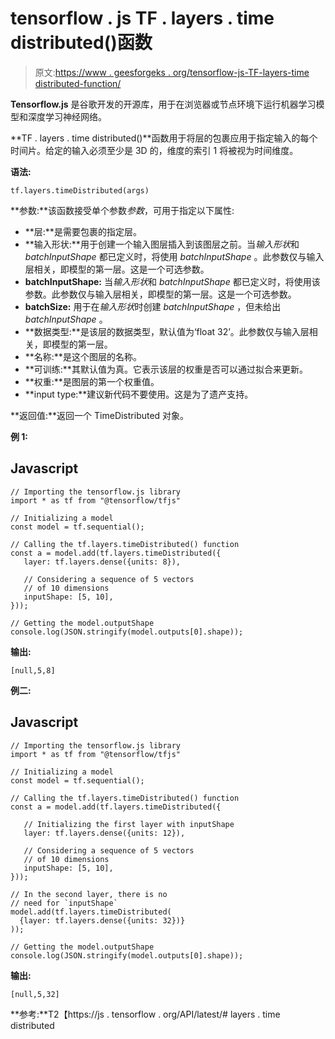# tensorflow . js TF . layers . time distributed()函数

> 原文:[https://www . geesforgeks . org/tensorflow-js-TF-layers-time distributed-function/](https://www.geeksforgeeks.org/tensorflow-js-tf-layers-timedistributed-function/)

**Tensorflow.js** 是谷歌开发的开源库，用于在浏览器或节点环境下运行机器学习模型和深度学习神经网络。

**TF . layers . time distributed()**函数用于将层的包裹应用于指定输入的每个时间片。给定的输入必须至少是 3D 的，维度的索引 1 将被视为时间维度。

**语法:**

```
tf.layers.timeDistributed(args)
```

**参数:**该函数接受单个参数*参数*，可用于指定以下属性:

*   **层:**是需要包裹的指定层。
*   **输入形状:**用于创建一个输入图层插入到该图层之前。当*输入形状*和 *batchInputShape* 都已定义时，将使用 *batchInputShape* 。此参数仅与输入层相关，即模型的第一层。这是一个可选参数。
*   **batchInputShape:** 当*输入形状*和 *batchInputShape* 都已定义时，将使用该参数。此参数仅与输入层相关，即模型的第一层。这是一个可选参数。
*   **batchSize:** 用于在*输入形状*时创建 *batchInputShape* ，但未给出 *batchInputShape* 。
*   **数据类型:**是该层的数据类型，默认值为‘float 32’。此参数仅与输入层相关，即模型的第一层。
*   **名称:**是这个图层的名称。
*   **可训练:**其默认值为真。它表示该层的权重是否可以通过拟合来更新。
*   **权重:**是图层的第一个权重值。
*   **input type:**建议新代码不要使用。这是为了遗产支持。

**返回值:**返回一个 TimeDistributed 对象。

**例 1:**

## Javascript

```
// Importing the tensorflow.js library
import * as tf from "@tensorflow/tfjs"

// Initializing a model
const model = tf.sequential();

// Calling the tf.layers.timeDistributed() function
const a = model.add(tf.layers.timeDistributed({
   layer: tf.layers.dense({units: 8}),

   // Considering a sequence of 5 vectors
   // of 10 dimensions
   inputShape: [5, 10],
}));

// Getting the model.outputShape
console.log(JSON.stringify(model.outputs[0].shape));
```

**输出:**

```
[null,5,8]
```

**例二:**

## Javascript

```
// Importing the tensorflow.js library
import * as tf from "@tensorflow/tfjs"

// Initializing a model
const model = tf.sequential();

// Calling the tf.layers.timeDistributed() function
const a = model.add(tf.layers.timeDistributed({

   // Initializing the first layer with inputShape
   layer: tf.layers.dense({units: 12}),

   // Considering a sequence of 5 vectors
   // of 10 dimensions
   inputShape: [5, 10],
}));

// In the second layer, there is no 
// need for `inputShape`
model.add(tf.layers.timeDistributed(
  {layer: tf.layers.dense({units: 32})}
));

// Getting the model.outputShape
console.log(JSON.stringify(model.outputs[0].shape));
```

**输出:**

```
[null,5,32]
```

**参考:**T2【https://js . tensorflow . org/API/latest/# layers . time distributed